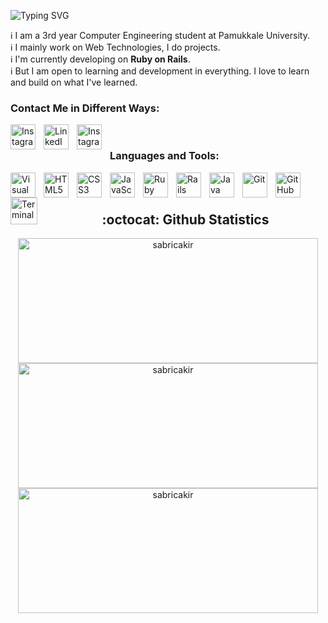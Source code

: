 ![Typing SVG](https://readme-typing-svg.herokuapp.com?color=0077b7&center=false&vCenter=false&width=800&lines=Hi+Everyone,+I'm+Sabri.+A+Full+Stack+Web+Developer.)

:information_source: I am a 3rd year Computer Engineering student at Pamukkale University.<br/>
:information_source: I mainly work on Web Technologies, I do projects.<br/>
:information_source: I'm currently developing on **Ruby on Rails**.<br/>
:information_source: But I am open to learning and development in everything. I love to learn and build on what I've learned.<br/>

### Contact Me in Different Ways:

[<img align="left" alt="Instagram" width="40px" src="https://upload.wikimedia.org/wikipedia/commons/thumb/0/0b/Google_Plus_logo_%282015-2019%29.svg/1200px-Google_Plus_logo_%282015-2019%29.svg.png" style="padding-right:10px;" />](mailto:sabricakir86@gmail.com)

[<img align="left" alt="LinkedIn" width="40px" src="https://cdn-icons-png.flaticon.com/512/174/174857.png" style="padding-right:10px;" />](https://www.linkedin.com/in/sabricakir)

[<img align="left" alt="Instagram" width="40px" src="https://upload.wikimedia.org/wikipedia/commons/thumb/e/e7/Instagram_logo_2016.svg/2048px-Instagram_logo_2016.svg.png" style="padding-right:10px;" />](https://instagram.com/sabricakirr)

<br/>

### Languages and Tools:


<img align="left" alt="Visual Studio Code" width="40px"  src="https://cdn.jsdelivr.net/gh/devicons/devicon/icons/vscode/vscode-original.svg" style="padding-right:10px;" />
<img align="left" alt="HTML5" width="40px"  src="https://cdn.jsdelivr.net/gh/devicons/devicon/icons/html5/html5-original.svg" style="padding-right:10px;" />
<img align="left" alt="CSS3" width="40px" src="https://cdn.jsdelivr.net/gh/devicons/devicon/icons/css3/css3-original.svg" style="padding-right:10px;" />
<img align="left" alt="JavaScript" width="40px" src="https://cdn.jsdelivr.net/gh/devicons/devicon/icons/javascript/javascript-original.svg" style="padding-right:10px;" />
<img align="left" alt="Ruby" width="40px" src="https://upload.wikimedia.org/wikipedia/commons/thumb/7/73/Ruby_logo.svg/1200px-Ruby_logo.svg.png" style="padding-right:10px;" />
<img align="left" alt="Rails" width="40px" src="https://pbs.twimg.com/media/CZGHPChUAAA3jqE.png:large" style="padding-right:10px;" />
<img align="left" alt="Java" width="40px"  src="https://cdn.freebiesupply.com/logos/large/2x/java-1-logo-svg-vector.svg" style="padding-right:10px;" />
<img align="left" alt="Git" width="40px"  src="https://miro.medium.com/max/398/1*yjzfPF88FVJiMGsYv5ob3Q.png" style="padding-right:10px;" />
<img align="left" alt="GitHub" width="40px" src="https://cdn2.iconfinder.com/data/icons/social-icons-33/128/Github-512.png" style="padding-right:10px;" />
<img align="left" alt="Terminal" width="43px" src="https://upload.wikimedia.org/wikipedia/commons/thumb/d/da/GNOME_Terminal_icon_2019.svg/768px-GNOME_Terminal_icon_2019.svg.png" style="padding-right:10px;" />

<br/>
<br/>

<div align="center">
<h2> :octocat: Github Statistics </h2>

  <img src="https://github-readme-stats.vercel.app/api?username=sabricakir&show_icons=true&theme=radical" alt="sabricakir" style="display:block;" width="480" height="200" />
  <img src="https://github-readme-streak-stats.herokuapp.com?user=sabricakir&theme=radical" alt="sabricakir" style="display:block;" width="480" height="200" />
  <img src="https://github-readme-stats.vercel.app/api/top-langs/?username=sabricakir&layout=compact&theme=radical" alt="sabricakir" style="display:block;" width="480" height="200" />
  
</div>

